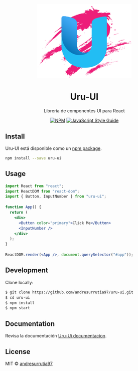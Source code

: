 <p align="center">
  <a href="">
    <img width="300" src="./src/Assets/logoUi.png">
  </a>
</p>

<h1 align="center">Uru-UI</h1>

<div align="center"> 
  
  Librería de componentes UI para React

[![NPM](https://img.shields.io/npm/v/uru-ui.svg)](https://www.npmjs.com/package/uru-ui) [![JavaScript Style Guide](https://img.shields.io/badge/code_style-standard-brightgreen.svg)](https://standardjs.com)

</div>

## Install

Uru-UI está disponible como un [npm package](https://www.npmjs.com/package/uru-ui).

```bash
npm install --save uru-ui
```

## Usage

```jsx
import React from "react";
import ReactDOM from "react-dom";
import { Button, InputNumber } from "uru-ui";

function App() {
  return (
    <div>
      <Button color="primary">Click Me</Button>
      <InputNumber />
    </div>
  );
}

ReactDOM.render(<App />, document.querySelector("#app"));
```

## Development

Clone locally:

```bash
$ git clone https://github.com/andresurrutia97/uru-ui.git
$ cd uru-ui
$ npm install
$ npm start
```

## Documentation

Revisa la documentación [Uru-Ui documentacíon](https://uruui-demoapp.web.app/).


## License

MIT © [andresurrutia97](https://github.com/andresurrutia97)
```
